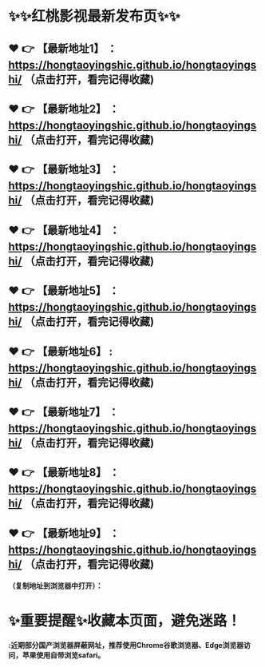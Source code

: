 
# :sparkles::sparkles:红桃影视最新发布页:sparkles::sparkles:

 :heart: :point_right: 【最新地址1】 ：https://hongtaoyingshic.github.io/hongtaoyingshi/   （点击打开，看完记得收藏)
 ------
 :heart: :point_right: 【最新地址2】 ：https://hongtaoyingshic.github.io/hongtaoyingshi/ （点击打开，看完记得收藏)
 ------
 :heart: :point_right: 【最新地址3】 ：https://hongtaoyingshic.github.io/hongtaoyingshi/  （点击打开，看完记得收藏)
 ------ 
 :heart: :point_right: 【最新地址4】 ：https://hongtaoyingshic.github.io/hongtaoyingshi/   （点击打开，看完记得收藏)
 ------
 :heart: :point_right: 【最新地址5】 ：https://hongtaoyingshic.github.io/hongtaoyingshi/  （点击打开，看完记得收藏)
 ------
 :heart: :point_right: 【最新地址6】 : https://hongtaoyingshic.github.io/hongtaoyingshi/  （点击打开，看完记得收藏)
 ------
 :heart: :point_right: 【最新地址7】 ：https://hongtaoyingshic.github.io/hongtaoyingshi/   （点击打开，看完记得收藏)
 ------
 :heart: :point_right: 【最新地址8】 ：https://hongtaoyingshic.github.io/hongtaoyingshi/  （点击打开，看完记得收藏)
 ------
 :heart: :point_right: 【最新地址9】 ：https://hongtaoyingshic.github.io/hongtaoyingshi/   （点击打开，看完记得收藏)
  ------

  
#### （复制地址到浏览器中打开）：
# :sparkles:重要提醒:sparkles:收藏本页面，避免迷路！
#### :近期部分国产浏览器屏蔽网址，推荐使用Chrome谷歌浏览器、Edge浏览器访问，苹果使用自带浏览safari。
